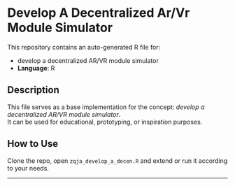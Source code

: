 # Develop A Decentralized Ar/Vr Module Simulator

This repository contains an auto-generated R file for:

- develop a decentralized AR/VR module simulator
- **Language**: R

## Description

This file serves as a base implementation for the concept: *develop a decentralized AR/VR module simulator*.  
It can be used for educational, prototyping, or inspiration purposes.

## How to Use

Clone the repo, open `zqja_develop_a_decen.R` and extend or run it according to your needs.

---


